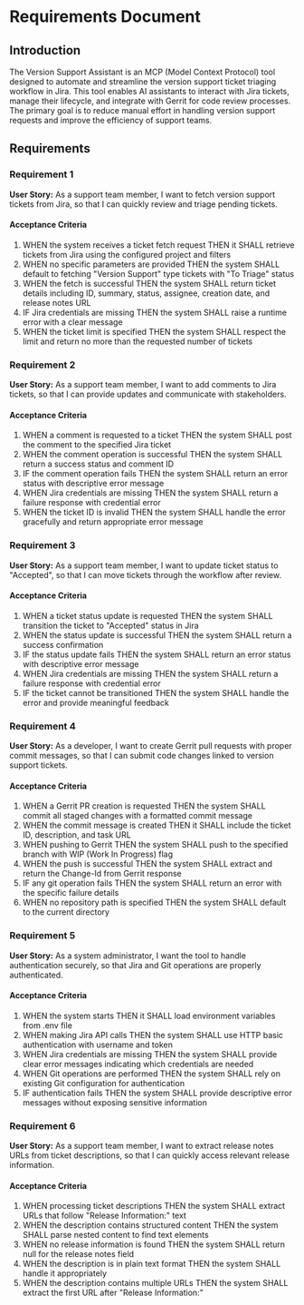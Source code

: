 # Requirements Document

## Introduction

The Version Support Assistant is an MCP (Model Context Protocol) tool designed to automate and streamline the version support ticket triaging workflow in Jira. This tool enables AI assistants to interact with Jira tickets, manage their lifecycle, and integrate with Gerrit for code review processes. The primary goal is to reduce manual effort in handling version support requests and improve the efficiency of support teams.

## Requirements

### Requirement 1

**User Story:** As a support team member, I want to fetch version support tickets from Jira, so that I can quickly review and triage pending tickets.

#### Acceptance Criteria

1. WHEN the system receives a ticket fetch request THEN it SHALL retrieve tickets from Jira using the configured project and filters
2. WHEN no specific parameters are provided THEN the system SHALL default to fetching "Version Support" type tickets with "To Triage" status
3. WHEN the fetch is successful THEN the system SHALL return ticket details including ID, summary, status, assignee, creation date, and release notes URL
4. IF Jira credentials are missing THEN the system SHALL raise a runtime error with a clear message
5. WHEN the ticket limit is specified THEN the system SHALL respect the limit and return no more than the requested number of tickets

### Requirement 2

**User Story:** As a support team member, I want to add comments to Jira tickets, so that I can provide updates and communicate with stakeholders.

#### Acceptance Criteria

1. WHEN a comment is requested to a ticket THEN the system SHALL post the comment to the specified Jira ticket
2. WHEN the comment operation is successful THEN the system SHALL return a success status and comment ID
3. IF the comment operation fails THEN the system SHALL return an error status with descriptive error message
4. WHEN Jira credentials are missing THEN the system SHALL return a failure response with credential error
5. WHEN the ticket ID is invalid THEN the system SHALL handle the error gracefully and return appropriate error message

### Requirement 3

**User Story:** As a support team member, I want to update ticket status to "Accepted", so that I can move tickets through the workflow after review.

#### Acceptance Criteria

1. WHEN a ticket status update is requested THEN the system SHALL transition the ticket to "Accepted" status in Jira
2. WHEN the status update is successful THEN the system SHALL return a success confirmation
3. IF the status update fails THEN the system SHALL return an error status with descriptive error message
4. WHEN Jira credentials are missing THEN the system SHALL return a failure response with credential error
5. IF the ticket cannot be transitioned THEN the system SHALL handle the error and provide meaningful feedback

### Requirement 4

**User Story:** As a developer, I want to create Gerrit pull requests with proper commit messages, so that I can submit code changes linked to version support tickets.

#### Acceptance Criteria

1. WHEN a Gerrit PR creation is requested THEN the system SHALL commit all staged changes with a formatted commit message
2. WHEN the commit message is created THEN it SHALL include the ticket ID, description, and task URL
3. WHEN pushing to Gerrit THEN the system SHALL push to the specified branch with WIP (Work In Progress) flag
4. WHEN the push is successful THEN the system SHALL extract and return the Change-Id from Gerrit response
5. IF any git operation fails THEN the system SHALL return an error with the specific failure details
6. WHEN no repository path is specified THEN the system SHALL default to the current directory

### Requirement 5

**User Story:** As a system administrator, I want the tool to handle authentication securely, so that Jira and Git operations are properly authenticated.

#### Acceptance Criteria

1. WHEN the system starts THEN it SHALL load environment variables from .env file
2. WHEN making Jira API calls THEN the system SHALL use HTTP basic authentication with username and token
3. WHEN Jira credentials are missing THEN the system SHALL provide clear error messages indicating which credentials are needed
4. WHEN Git operations are performed THEN the system SHALL rely on existing Git configuration for authentication
5. IF authentication fails THEN the system SHALL provide descriptive error messages without exposing sensitive information

### Requirement 6

**User Story:** As a support team member, I want to extract release notes URLs from ticket descriptions, so that I can quickly access relevant release information.

#### Acceptance Criteria

1. WHEN processing ticket descriptions THEN the system SHALL extract URLs that follow "Release Information:" text
2. WHEN the description contains structured content THEN the system SHALL parse nested content to find text elements
3. WHEN no release information is found THEN the system SHALL return null for the release notes field
4. WHEN the description is in plain text format THEN the system SHALL handle it appropriately
5. WHEN the description contains multiple URLs THEN the system SHALL extract the first URL after "Release Information:"